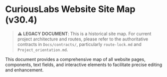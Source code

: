 # CuriousLabs Website Site Map (v30.4)

> **⚠️ LEGACY DOCUMENT**: This is a historical site map. For current project architecture and routes, please refer to the authoritative contracts in `Docs/contracts/`, particularly `route-lock.md` and `Project_orientation.md`.

This document provides a comprehensive map of all website pages, components, text fields, and interactive elements to facilitate precise editing and enhancement. 